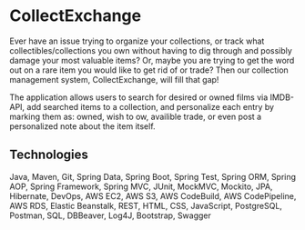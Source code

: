 # CollectExchange

Ever have an issue trying to organize your collections, or track what collectibles/collections you own without having to dig through and possibly damage your most valuable items?  Or, maybe you are trying to get the word out on a rare item you would like to get rid of or trade? Then our collection management system, CollectExchange, will fill that gap! 

The application allows users to search for desired or owned films via IMDB-API, add searched items to a collection, and personalize each entry by marking them as: owned, wish to ow, availible trade, or even post a personalized note about the item itself.

## Technologies 

Java, Maven, Git, Spring Data, Spring Boot, Spring Test, Spring ORM, Spring AOP, Spring Framework, Spring MVC, JUnit, MockMVC, Mockito, JPA, Hibernate, DevOps, AWS EC2, AWS S3, AWS CodeBuild, AWS CodePipeline, AWS RDS, Elastic Beanstalk, REST, HTML, CSS, JavaScript, PostgreSQL, Postman, SQL, DBBeaver, Log4J, Bootstrap, Swagger
